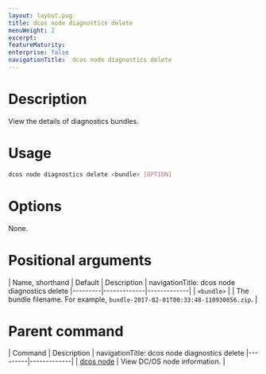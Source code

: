 ```yaml
---
layout: layout.pug
title: dcos node diagnostics delete
menuWeight: 2
excerpt:
featureMaturity:
enterprise: false
navigationTitle:  dcos node diagnostics delete
---
```


<!-- This source repo for this topic is https://github.com/dcos/dcos-docs -->

    
# Description
View the details of diagnostics bundles.

# Usage

```bash
dcos node diagnostics delete <bundle> [OPTION]
```

# Options

None.

# Positional arguments

| Name, shorthand | Default | Description |
navigationTitle:  dcos node diagnostics delete
|---------|-------------|-------------|
| `<bundle>`   |             |  The bundle filename. For example, `bundle-2017-02-01T00:33:48-110930856.zip`. |

# Parent command

| Command | Description |
navigationTitle:  dcos node diagnostics delete
|---------|-------------|
| [dcos node](/docs/1.9/cli/command-reference/dcos-node/) | View DC/OS node information. | 

<!-- # Examples -->

